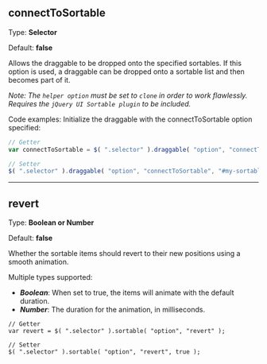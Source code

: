 ## connectToSortable

Type: **Selector**

Default: **false**

Allows the draggable to be dropped onto the specified sortables. If this option is used, a draggable can be dropped onto a sortable list and then becomes part of it.

_Note: The `helper option` must be set to `clone` in order to work flawlessly.
Requires the `jQuery UI Sortable plugin` to be included._

Code examples:
Initialize the draggable with the connectToSortable option specified:

```js
// Getter
var connectToSortable = $( ".selector" ).draggable( "option", "connectToSortable" );

// Setter
$( ".selector" ).draggable( "option", "connectToSortable", "#my-sortable" );
```
---

## revert

Type: **Boolean or Number**

Default: **false**

Whether the sortable items should revert to their new positions using a smooth animation.

Multiple types supported:

- ***Boolean***: When set to true, the items will animate with the default duration.
- ***Number***: The duration for the animation, in milliseconds.

```
// Getter
var revert = $( ".selector" ).sortable( "option", "revert" );

// Setter
$( ".selector" ).sortable( "option", "revert", true );
```


